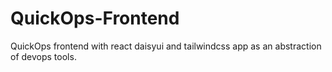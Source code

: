 # QuickOps-Frontend
QuickOps frontend with react daisyui and tailwindcss app as an abstraction of devops tools.
